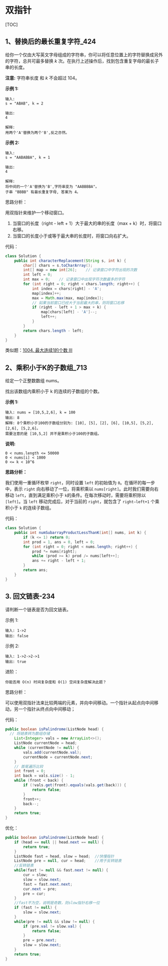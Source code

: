 # 双指针

[TOC]

## 1、替换后的最长重复字符_424

给你一个仅由大写英文字母组成的字符串，你可以将任意位置上的字符替换成另外的字符，总共可最多替换 *k* 次。在执行上述操作后，找到包含重复字母的最长子串的长度。

**注意:**
字符串长度 和 *k* 不会超过 104。

**示例 1:**

```
输入:
s = "ABAB", k = 2

输出:
4

解释:
用两个'A'替换为两个'B',反之亦然。
```

**示例 2:**

```
输入:
s = "AABABBA", k = 1

输出:
4

解释:
将中间的一个'A'替换为'B',字符串变为 "AABBBBA"。
子串 "BBBB" 有最长重复字母, 答案为 4。
```

思路分析：

用双指针来维护一个移动窗口。

1. 当窗口的长度（right - left + 1）大于最大的串的长度（max + k）时，将窗口右移。
2. 当窗口的长度小于或等于最大串的长度时，将窗口向右扩大。

代码：

```java
class Solution {
    public int characterReplacement(String s, int k) {
        char[] chars = s.toCharArray();
        int[] map = new int[26];    // 记录窗口中字符出现的次数
        int left = 0;
        int max = 0;    // 记录窗口中出现字符次数最多的字符
        for (int right = 0; right < chars.length; right++) {
            int index = chars[right] - 'A';
            map[index]++;
            max = Math.max(max, map[index]);
            // 如果当前窗口已经大于当前最大的串，则将窗口右移
            if (right - left + 1 > max + k) {
                map[chars[left] - 'A']--;
                left++;
            }
        }
        return chars.length - left;
    }
}
```

类似题：[1004. 最大连续1的个数 III](https://leetcode-cn.com/problems/max-consecutive-ones-iii/)

## 2、乘积小于K的子数组_713

给定一个正整数数组 nums。

找出该数组内乘积小于 k 的连续的子数组的个数。

**示例 1:**

```
输入: nums = [10,5,2,6], k = 100
输出: 8
解释: 8个乘积小于100的子数组分别为: [10], [5], [2], [6], [10,5], [5,2], [2,6], [5,2,6]。
需要注意的是 [10,5,2] 并不是乘积小于100的子数组。
```

**说明:**

```
0 < nums.length <= 50000
0 < nums[i] < 1000
0 <= k < 10^6
```

**思路分析：**

我们使用一重循环枚举 `right`，同时设置 `left` 的初始值为 `0`。在循环的每一步中，表示 `right` 向右移动了一位，将乘积乘以 `nums[right]`。此时我们需要向右移动 `left`，直到满足乘积小于 `k`的条件。在每次移动时，需要将乘积除以 `[left]`。当 `left` 移动完成后，对于当前的 `right`，就包含了 `right−left+1` 个乘积小于 `k` 的连续子数组。

代码：

```java
class Solution {
    public int numSubarrayProductLessThanK(int[] nums, int k) {
        if (k <= 1) return 0;
        int prod = 1, ans = 0, left = 0;
        for (int right = 0; right < nums.length; right++) {
            prod *= nums[right];
            while (prod >= k) prod /= nums[left++];
            ans += right - left + 1;
        }
        return ans;
    }
}
```

## 3. 回文链表-234

请判断一个链表是否为回文链表。

示例 1:

```
输入: 1->2
输出: false
```

示例 2:

```
输入: 1->2->2->1
输出: true
```

进阶：

```
你能否用 O(n) 时间复杂度和 O(1) 空间复杂度解决此题？
```

思路分析：

可以使用双指针法来比较两端的元素，并向中间移动。一个指针从起点向中间移动，另一个指针从终点向中间移动；

代码：

```java
public boolean isPalindrome(ListNode head) {
  // 将链表转为数组存储
    List<Integer> vals = new ArrayList<>();
    ListNode currentNode = head;
    while (currentNode != null) {	
        vals.add(currentNode.val);
        currentNode = currentNode.next;
    }
  	// 首尾遍历比较
    int front = 0;
    int back = vals.size() - 1;
    while (front < back) {
        if (!vals.get(front).equals(vals.get(back))) {
            return false;
        }
        front++;
        back--;
    }
    return true;
}
```

优化：

```java
public boolean isPalindrome(ListNode head) {
    if (head == null || head.next == null) {
        return true;
    }
    ListNode fast = head, slow = head;  //快慢指针
    ListNode pre = null, cur = head;    //用于反转链表
    //反转链表
    while(fast != null && fast.next != null) {
        cur = slow;
        slow = slow.next;
        fast = fast.next.next;
        cur.next = pre;
        pre = cur;
    }
    //fast不为空，说明是奇数，则slow指针右移一位
    if (fast != null) {
        slow = slow.next;
    }
    while(pre != null && slow != null) {
        if (pre.val != slow.val) {
            return false;
        }
        pre = pre.next;
        slow = slow.next;
    }
    return true;
}
```



